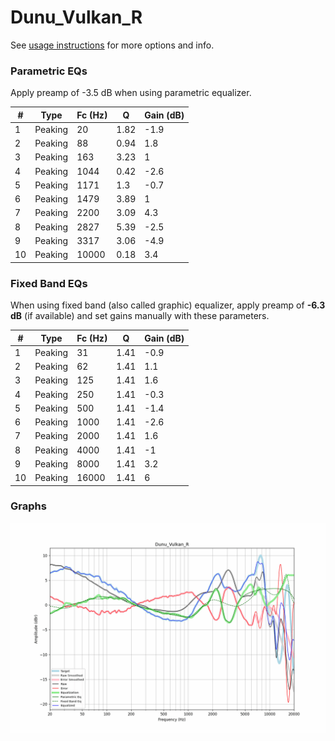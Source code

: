 # Dunu_Vulkan_R
See [usage instructions](https://github.com/jaakkopasanen/AutoEq#usage) for more options and info.

### Parametric EQs
Apply preamp of -3.5 dB when using parametric equalizer.

|   # | Type    |   Fc (Hz) |    Q |   Gain (dB) |
|-----|---------|-----------|------|-------------|
|   1 | Peaking |        20 | 1.82 |        -1.9 |
|   2 | Peaking |        88 | 0.94 |         1.8 |
|   3 | Peaking |       163 | 3.23 |         1   |
|   4 | Peaking |      1044 | 0.42 |        -2.6 |
|   5 | Peaking |      1171 | 1.3  |        -0.7 |
|   6 | Peaking |      1479 | 3.89 |         1   |
|   7 | Peaking |      2200 | 3.09 |         4.3 |
|   8 | Peaking |      2827 | 5.39 |        -2.5 |
|   9 | Peaking |      3317 | 3.06 |        -4.9 |
|  10 | Peaking |     10000 | 0.18 |         3.4 |

### Fixed Band EQs
When using fixed band (also called graphic) equalizer, apply preamp of **-6.3 dB** (if available) and set gains manually with these parameters.

|   # | Type    |   Fc (Hz) |    Q |   Gain (dB) |
|-----|---------|-----------|------|-------------|
|   1 | Peaking |        31 | 1.41 |        -0.9 |
|   2 | Peaking |        62 | 1.41 |         1.1 |
|   3 | Peaking |       125 | 1.41 |         1.6 |
|   4 | Peaking |       250 | 1.41 |        -0.3 |
|   5 | Peaking |       500 | 1.41 |        -1.4 |
|   6 | Peaking |      1000 | 1.41 |        -2.6 |
|   7 | Peaking |      2000 | 1.41 |         1.6 |
|   8 | Peaking |      4000 | 1.41 |        -1   |
|   9 | Peaking |      8000 | 1.41 |         3.2 |
|  10 | Peaking |     16000 | 1.41 |         6   |

### Graphs
![](./Dunu_Vulkan_R.png)
